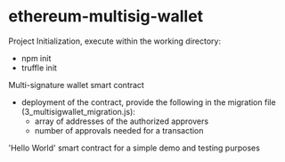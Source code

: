 # ethereum-multisig-wallet

Project Initialization, execute within the working directory:
- npm init
- truffle init

Multi-signature wallet smart contract 
- deployment of the contract, provide the following in the migration file (3_multisigwallet_migration.js): 
  - array of addresses of the authorized approvers
  - number of approvals needed for a transaction 

'Hello World' smart contract for a simple demo and testing purposes
